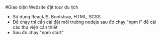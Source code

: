 #Giao diện Website đặt tour du lịch
- Sử dụng ReactJS, Bootstrap, HTML, SCSS
- Để chạy thì cần cài đặt môi trường nodejs sau đó chạy "npm i" để cài các thư viện cần thiết
- Sau đó chạy "npm start"
